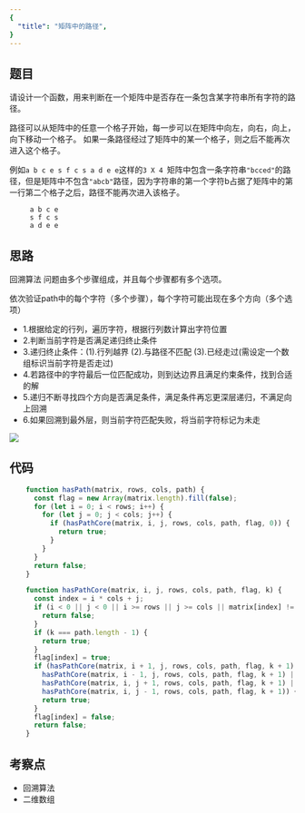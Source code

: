 ```yaml
---
{
  "title": "矩阵中的路径",
}
---
```


## 题目

请设计一个函数，用来判断在一个矩阵中是否存在一条包含某字符串所有字符的路径。

路径可以从矩阵中的任意一个格子开始，每一步可以在矩阵中向左，向右，向上，向下移动一个格子。
如果一条路径经过了矩阵中的某一个格子，则之后不能再次进入这个格子。 

例如` a b c e s f c s a d e e `这样的`3 X 4 `矩阵中包含一条字符串`"bcced"`的路径，但是矩阵中不包含`"abcb"`路径，因为字符串的第一个字符b占据了矩阵中的第一行第二个格子之后，路径不能再次进入该格子。
```
     a b c e 
     s f c s 
     a d e e
```

## 思路

回溯算法   问题由多个步骤组成，并且每个步骤都有多个选项。

依次验证path中的每个字符（多个步骤），每个字符可能出现在多个方向（多个选项）
- 1.根据给定的行列，遍历字符，根据行列数计算出字符位置
- 2.判断当前字符是否满足递归终止条件
- 3.递归终止条件：(1).行列越界 (2).与路径不匹配 (3).已经走过(需设定一个数组标识当前字符是否走过)
- 4.若路径中的字符最后一位匹配成功，则到达边界且满足约束条件，找到合适的解
- 5.递归不断寻找四个方向是否满足条件，满足条件再忘更深层递归，不满足向上回溯
- 6.如果回溯到最外层，则当前字符匹配失败，将当前字符标记为未走

![](https://upload-images.jianshu.io/upload_images/3061147-c0f994d1400fc62c.png?imageMogr2/auto-orient/strip%7CimageView2/2/w/1240)

## 代码

```js
    function hasPath(matrix, rows, cols, path) {
      const flag = new Array(matrix.length).fill(false);
      for (let i = 0; i < rows; i++) {
        for (let j = 0; j < cols; j++) {
          if (hasPathCore(matrix, i, j, rows, cols, path, flag, 0)) {
            return true;
          }
        }
      }
      return false;
    }

    function hasPathCore(matrix, i, j, rows, cols, path, flag, k) {
      const index = i * cols + j;
      if (i < 0 || j < 0 || i >= rows || j >= cols || matrix[index] != path[k] || flag[index]) {
        return false;
      }
      if (k === path.length - 1) {
        return true;
      }
      flag[index] = true;
      if (hasPathCore(matrix, i + 1, j, rows, cols, path, flag, k + 1) ||
        hasPathCore(matrix, i - 1, j, rows, cols, path, flag, k + 1) ||
        hasPathCore(matrix, i, j + 1, rows, cols, path, flag, k + 1) ||
        hasPathCore(matrix, i, j - 1, rows, cols, path, flag, k + 1)) {
        return true;
      }
      flag[index] = false;
      return false;
    }
```


## 考察点

- 回溯算法
- 二维数组